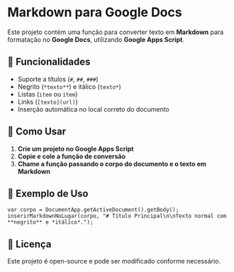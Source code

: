 # Markdown para Google Docs

Este projeto contém uma função para converter texto em **Markdown** para formatação no **Google Docs**, utilizando **Google Apps Script**.

## 📌 Funcionalidades

- Suporte a títulos (`#`, `##`, `###`)
- Negrito (`*texto**`) e itálico (`texto*`)
- Listas (`item` ou `item`)
- Links (`[texto](url)`)
- Inserção automática no local correto do documento

## 🚀 Como Usar

1. **Crie um projeto no Google Apps Script**
2. **Copie e cole a função de conversão**
3. **Chame a função passando o corpo do documento e o texto em Markdown**

## 🔧 Exemplo de Uso

```
var corpo = DocumentApp.getActiveDocument().getBody();
inserirMarkdownNoLugar(corpo, "# Título Principal\n\nTexto normal com **negrito** e *itálico*.");
```

## 📜 Licença

Este projeto é open-source e pode ser modificado conforme necessário.
 
 
